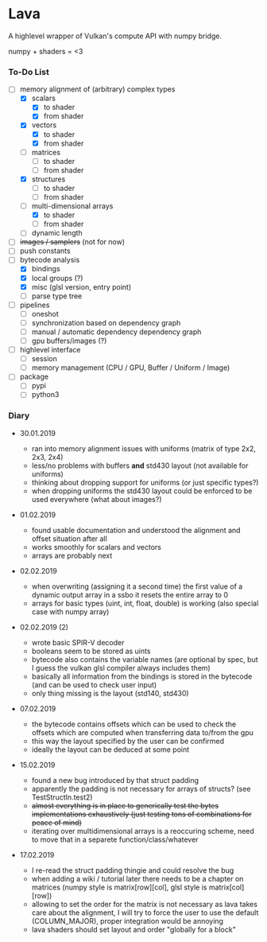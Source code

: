 # Lava

A highlevel wrapper of Vulkan's compute API with numpy bridge.

numpy + shaders = <3

### To-Do List
- [ ] memory alignment of (arbitrary) complex types
  - [x] scalars
    - [x] to shader
    - [x] from shader
  - [x] vectors
    - [x] to shader
    - [x] from shader
  - [ ] matrices
    - [ ] to shader
    - [ ] from shader
  - [x] structures
    - [ ] to shader
    - [ ] from shader
  - [ ] multi-dimensional arrays
    - [x] to shader
    - [ ] from shader
  - [ ] dynamic length
- [ ] ~~images / samplers~~ (not for now)
- [ ] push constants
- [ ] bytecode analysis
  - [x] bindings
  - [x] local groups (?)
  - [x] misc (glsl version, entry point)
  - [ ] parse type tree
- [ ] pipelines
  - [ ] oneshot
  - [ ] synchronization based on dependency graph
  - [ ] manual / automatic dependency dependency graph
  - [ ] gpu buffers/images (?)
- [ ] highlevel interface
  - [ ] session
  - [ ] memory management (CPU / GPU, Buffer / Uniform / Image)
- [ ] package
  - [ ] pypi
  - [ ] python3

### Diary

* 30.01.2019
  * ran into memory alignment issues with uniforms (matrix of type 2x2, 2x3, 2x4)
  * less/no problems with buffers **and** std430 layout (not available for uniforms) 
  * thinking about dropping support for uniforms (or just specific types?)
  * when dropping uniforms the std430 layout could be enforced to be used everywhere (what about images?)

* 01.02.2019
  * found usable documentation and understood the alignment and offset situation after all
  * works smoothly for scalars and vectors
  * arrays are probably next

* 02.02.2019
  * when overwriting (assigning it a second time) the first value of a dynamic output array in a ssbo it resets the entire array to 0
  * arrays for basic types (uint, int, float, double) is working (also special case with numpy array)

* 02.02.2019 (2)
  * wrote basic SPIR-V decoder
  * booleans seem to be stored as uints
  * bytecode also contains the variable names (are optional by spec, but I guess the vulkan glsl compiler always includes them)
  * basically all information from the bindings is stored in the bytecode (and can be used to check user input)
  * only thing missing is the layout (std140, std430)
 
* 07.02.2019
  * the bytecode contains offsets which can be used to check the offsets which are computed when transferring data to/from the gpu
  * this way the layout specified by the user can be confirmed
  * ideally the layout can be deduced at some point

* 15.02.2019
  * found a new bug introduced by that struct padding
  * apparently the padding is not necessary for arrays of structs? (see TestStructIn.test2)
  * ~~almost everything is in place to generically test the bytes implementations exhaustively (just testing tons of combinations for peace of mind)~~
  * iterating over multidimensional arrays is a reoccuring scheme, need to move that in a separete function/class/whatever

* 17.02.2019
  * I re-read the struct padding thingie and could resolve the bug
  * when adding a wiki / tutorial later there needs to be a chapter on matrices (numpy style is matrix[row][col], glsl style is matrix[col][row])
  * allowing to set the order for the matrix is not necessary as lava takes care about the alignment, I will try to force the user to use the default (COLUMN_MAJOR), proper integration would be annoying
  * lava shaders should set layout and order "globally for a block"